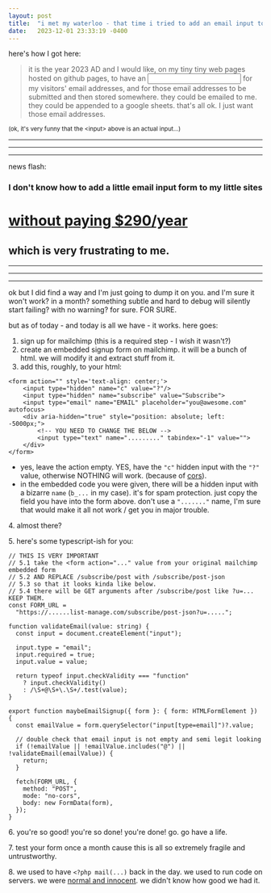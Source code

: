 ```yaml
---
layout: post
title:  "i met my waterloo - that time i tried to add an email input to my site"
date:   2023-12-01 23:33:19 -0400
---
```


here's how I got here:

> it is the year 2023 AD and I would like, on my tiny tiny web pages hosted on github pages, to have an <input> for my visitors' email addresses, and for those email addresses to be submitted and then stored somewhere. they could be emailed to me. they could be appended to a google sheets. that's all ok. I just want those email addresses.

<small>(ok, it's very funny that the &lt;input&gt; above is an actual input...)</small>

---
---
---

news flash:

### I don't know how to add a little email input form to my little sites

# [without paying $290/year](https://tally.so/pricing)

## which is very frustrating to me.

---
---
---

ok but I did find a way and I'm just going to dump it on you. and I'm sure it won't work? in a month? something subtle and hard to debug will silently start failing? with no warning? for sure. FOR SURE.

but as of today - and today is all we have - it works. here goes:

1. sign up for mailchimp (this is a required step - I wish it wasn't?)
2. create an embedded signup form on mailchimp. it will be a bunch of html. we will modify it and extract stuff from it.
3. add this, roughly, to your html:

```
<form action="" style='text-align: center;'>
    <input type="hidden" name="c" value="?"/>
    <input type="hidden" name="subscribe" value="Subscribe">
    <input type="email" name="EMAIL" placeholder="you@awesome.com" autofocus>
    <div aria-hidden="true" style="position: absolute; left: -5000px;">
        <!-- YOU NEED TO CHANGE THE BELOW -->
        <input type="text" name="........." tabindex="-1" value="">
    </div>
</form>
```

  - yes, leave the action empty. YES, have the `"c"` hidden input with the `"?"` value, otherwise NOTHING will work. (because of [cors](https://stackoverflow.com/a/70997063)).
  - in the embedded code you were given, there will be a hidden input with a bizarre `name` (`b_...` in my case). it's for spam protection. just copy the field you have into the form above. don't use a `"......."` name, I'm sure that would make it all not work / get you in major trouble.

4\. almost there?

5\. here's some typescript-ish for you:

```
// THIS IS VERY IMPORTANT
// 5.1 take the <form action="..." value from your original mailchimp embedded form
// 5.2 AND REPLACE /subscribe/post with /subscribe/post-json 
// 5.3 so that it looks kinda like below.
// 5.4 there will be GET arguments after /subscribe/post like ?u=... KEEP THEM.
const FORM_URL =
  "https://......list-manage.com/subscribe/post-json?u=.....";

function validateEmail(value: string) {
  const input = document.createElement("input");

  input.type = "email";
  input.required = true;
  input.value = value;

  return typeof input.checkValidity === "function"
    ? input.checkValidity()
    : /\S+@\S+\.\S+/.test(value);
}

export function maybeEmailSignup({ form }: { form: HTMLFormElement }) {
  const emailValue = form.querySelector("input[type=email]")?.value;

  // double check that email input is not empty and semi legit looking
  if (!emailValue || !emailValue.includes("@") || !validateEmail(emailValue)) {
    return;
  }

  fetch(FORM_URL, {
    method: "POST",
    mode: "no-cors",
    body: new FormData(form),
  });
}
```

6\. you're so good! you're so done! you're done! go. go have a life.

7\. test your form once a month cause this is all so extremely fragile and untrustworthy.

8\. we used to have `<?php mail(...)` back in the day. we used to run code on servers. we were [normal and innocent](https://www.youtube.com/watch?v=lr_vl62JblQ). we didn't know how good we had it.
